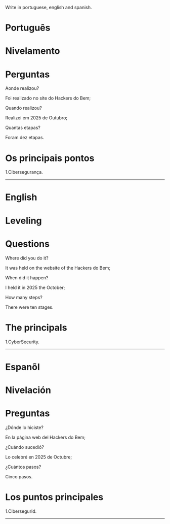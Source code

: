 Write in portuguese, english and spanish.

# Português

# Nivelamento

# Perguntas

Aonde realizou?

Foi realizado no site do Hackers do Bem;

Quando realizou?

Realizei em 2025 de Outubro;

Quantas etapas?

Foram dez etapas.

# Os principais pontos

1.Cibersegurança.


--------------------------------------------------------------------------------------------------------------------------------

# English 

# Leveling


# Questions

Where did you do it?

It was held on the website of the Hackers do Bem;

When did it happen?

I held it in 2025 the October;

How many steps?

There were ten stages.

# The principals

1.CyberSecurity.

--------------------------------------------------------------------------------------------------------------------------------


# Espanõl 

# Nivelación

# Preguntas

¿Dónde lo hiciste?

En la página web del Hackers do Bem;

¿Cuándo sucedió?

Lo celebré en 2025 de  Octubre;

¿Cuántos pasos?

Cinco pasos.

# Los puntos principales

1.Cibersegurid.

--------------------------------------------------------------------------------------------------------------------------------

